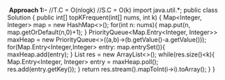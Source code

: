 ​
**Approach 1:-**
//T.C = O(nlogk)
//S.C = O(k)
import java.util.*;
public class Solution {
public int[] topKFrequent(int[] nums, int k) {
Map<Integer, Integer> map = new HashMap<>();
for(int n: nums){
map.put(n, map.getOrDefault(n,0)+1);
}
PriorityQueue<Map.Entry<Integer, Integer>> maxHeap =
new PriorityQueue<>((a,b)->(b.getValue()-a.getValue()));
for(Map.Entry<Integer,Integer> entry: map.entrySet()){
maxHeap.add(entry);
}
List<Integer> res = new ArrayList<>();
while(res.size()<k){
Map.Entry<Integer, Integer> entry = maxHeap.poll();
res.add(entry.getKey());
}
return res.stream().mapToInt(i->i).toArray();
}
}